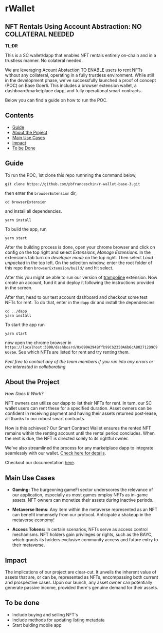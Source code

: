 
# rWallet 
## NFT Rentals Using Account Abstraction: NO COLLATERAL NEEDED

**TL;DR**

This is a SC wallet/dapp that enables NFT rentals entirely on-chain and in a trustless manner. No colateral needed.

We are leveraging Acount Abstaction TO ENABLE users to rent NFTs without any collateral, operating in a fully trustless environment. While still in the development phase, we've successfully launched a proof of concept (POC) on Base Goerli. This includes a browser extension wallet, a dashboard/marketplace dapp, and fully operational smart contracts. 

Below you can find a guide on how to run the POC.

## Contents
- [Guide](https://github.com/pbfranceschin/r-wallet-base-3/tree/main#guide)
- [About the Project](https://github.com/pbfranceschin/r-wallet-base-3/tree/main#about-the-project)
- [Main Use Cases](https://github.com/pbfranceschin/r-wallet-base-3/tree/main#main-use-cases)
- [Impact](https://github.com/pbfranceschin/r-wallet-base-3/tree/main#impact)
- [To be Done](https://github.com/pbfranceschin/r-wallet-base-3/tree/main#to-be-done)

## Guide
To run the POC, 1st clone this repo runnning the command below,
```
git clone https://github.com/pbfranceschin/r-wallet-base-3.git
```
then enter the `browserExtension` dir,
```
cd browserExtension
```
and install all dependencies.
```
yarn install
```
To build the app, run
```
yarn start
```
After the building process is done, open your chrome browser and click on config on the top right and select *Extensions*, *Manage Extensions*. In the extensions tab turn on *developer mode* on the top right. Then select *Load unpacked* in the top left. On the seleciton window, enter the root folder of this repo then `browserExtension/build/` and hit select.

After this you might be able to run our version of [trampoline](https://github.com/eth-infinitism/trampoline) extension. Now create an account, fund it and deploy it following the instructions provided in the screen.

After that, head to our test account dashboard and checkout some test NFTs for rent. To do that, enter in the `dapp` dir and install the dependencies
```
cd ../dapp
yarn install
```
To start the app run
```
yarn start
```
now open the chrome browser in `https://localhost:3000/dashboard/0x099A294Bffb99Cb2350A6b6cA802712D9C96676A`. See which NFTs are listed for rent and try renting them.

*Feel free to contact any of the team members if you run into any errors or are interested in collaborating.* 


## About the Project

*How Does It Work?*

NFT owners can utilize our dapp to list their NFTs for rent. In turn, our SC wallet users can rent these for a specified duration. Asset owners can be confident in receiving payment and having their assets returned post-lease, all thanks to our robust smart contracts.

How is this achieved? Our Smart Contract Wallet ensures the rented NFT remains within the renting account until the rental period concludes. When the rent is due, the NFT is directed solely to its rightful owner.

We've also streamlined the process for any marketplace dapp to integrate seamlessly with our wallet. [Check here for details](https://github.com/pbfranceschin/r-wallet-base-3/tree/main/blockchain#compatibility).

Checkout our documentation [here](https://github.com/pbfranceschin/r-wallet-base-3/blob/main/blockchain/README.md).

## Main Use Cases

- **Gaming:** The burgeoning gameFi sector underscores the relevance of our application, especially as most games employ NFTs as in-game assets. NFT owners can monetize their assets during inactive periods.

- **Metaverse Items:** Any item within the metaverse represented as an NFT can benefit immensely from our protocol. Anticipate a shakeup in the metaverse economy!

- **Access Tokens:** In certain scenarios, NFTs serve as access control mechanisms. NFT holders gain privileges or rights, such as the BAYC, which grants its holders exclusive community access and future entry to their metaverse.

## Impact

The implications of our project are clear-cut. It unveils the inherent value of assets that are, or can be, represented as NFTs, encompassing both current and prospective cases. Upon our launch, any asset owner can potentially generate passive income, provided there's genuine demand for their assets.

## To be done

- Include buying and selling NFT's
- Include methods for updating listing metadata
- Start bulding mobile app
